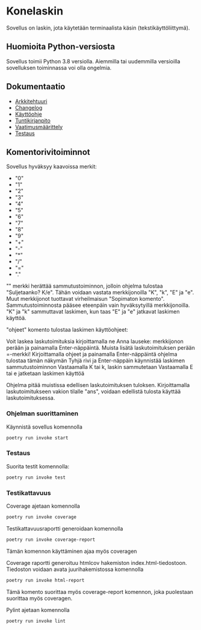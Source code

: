 # Konelaskin

Sovellus on laskin, jota käytetään terminaalista käsin (tekstikäyttöliittymä). 

## Huomioita Python-versiosta

Sovellus toimii Python 3.8 versiolla. Aiemmilla tai uudemmilla versioilla sovelluksen toiminnassa voi olla ongelmia.

## Dokumentaatio

- [Arkkitehtuuri](https://github.com/teemupennanen1/ot-harjoitustyo/blob/main/dokumentaatio/arkkitehtuuri.md)
- [Changelog](https://github.com/teemupennanen1/ot-harjoitustyo/blob/main/dokumentaatio/changelog.md)
- [Käyttöohje](https://github.com/teemupennanen1/ot-harjoitustyo/blob/main/dokumentaatio/kayttoohje.md)
- [Tuntikirjanpito](https://github.com/teemupennanen1/ot-harjoitustyo/blob/main/dokumentaatio/tuntikirjanpito.md)
- [Vaatimusmäärittely](https://github.com/teemupennanen1/ot-harjoitustyo/blob/main/dokumentaatio/vaatimusmaarittely.md)
- [Testaus](https://github.com/teemupennanen1/ot-harjoitustyo/blob/main/dokumentaatio/testaus.md)

## Komentorivitoiminnot

Sovellus hyväksyy kaavoissa merkit: 
- "0" 
- "1"
- "2"
- "3"
- "4"
- "5"
- "6"
- "7"
- "8"
- "9"
- "+"
- "-"
- "*"
- "/"
- "="
- "."

"" merkki herättää sammutustoiminnon, jolloin ohjelma tulostaa "Suljetaanko? K/e". Tähän voidaan vastata merkkijonoilla "K", "k", "E" ja "e". Muut merkkijonot tuottavat virheilmaisun "Sopimaton komento". Sammutustoiminnosta pääsee eteenpäin vain hyväksytyillä merkkijonoilla. "K" ja "k" sammuttavat laskimen, kun taas "E" ja "e" jatkavat laskimen käyttöä.

"ohjeet" komento tulostaa laskimen käyttöohjeet:

Voit laskea laskutoimituksia kirjoittamalla ne Anna lauseke: merkkijonon perään
ja painamalla Enter-näppäintä. Muista lisätä laskutoimituksen perään =-merkki!
Kirjoittamalla ohjeet ja painamalla Enter-näppäintä ohjelma tulostaa tämän näkymän
Tyhjä rivi ja Enter-näppäin käynnistää laskimen sammutustoiminnon
Vastaamalla K tai k, laskin sammutetaan
Vastaamalla E tai e jatketaan laskimen käyttöä

Ohjelma pitää muistissa edellisen laskutoimituksen tuloksen. Kirjoittamalla laskutoimitukseen vakion tilalle "ans", voidaan edellistä tulosta käyttää laskutoimituksessa.

### Ohjelman suorittaminen

Käynnistä sovellus komennolla
```bash
poetry run invoke start
```

### Testaus

Suorita testit komennolla:
```bash
poetry run invoke test
```
### Testikattavuus

Coverage ajetaan komennolla 
```bash
poetry run invoke coverage
```

Testikattavuusraportti generoidaan komennolla
```bash
poetry run invoke coverage-report
```
Tämän komennon käyttäminen ajaa myös coveragen

Coverage raportti generoituu htmlcov hakemiston index.html-tiedostoon. Tiedoston voidaan avata juurihakemistossa komennolla 
```bash
poetry run invoke html-report
```
Tämä komento suorittaa myös coverage-report komennon, joka puolestaan suorittaa myös coveragen. 

Pylint ajetaan komennolla
```bash
poetry run invoke lint
```